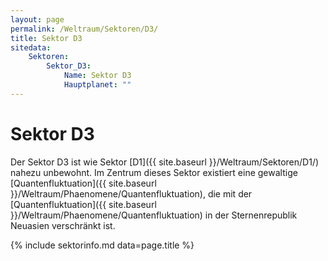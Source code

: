 ```yaml
---
layout: page
permalink: /Weltraum/Sektoren/D3/
title: Sektor D3
sitedata:
    Sektoren:
        Sektor_D3:
            Name: Sektor D3
            Hauptplanet: ""
---
```


# Sektor D3

Der Sektor D3 ist wie Sektor [D1]({{ site.baseurl }}/Weltraum/Sektoren/D1/) nahezu unbewohnt. Im Zentrum dieses Sektor existiert eine gewaltige [Quantenfluktuation]({{ site.baseurl }}/Weltraum/Phaenomene/Quantenfluktuation), die mit der [Quantenfluktuation]({{ site.baseurl }}/Weltraum/Phaenomene/Quantenfluktuation) in der Sternenrepublik Neuasien verschränkt ist.

{% include sektorinfo.md data=page.title %}